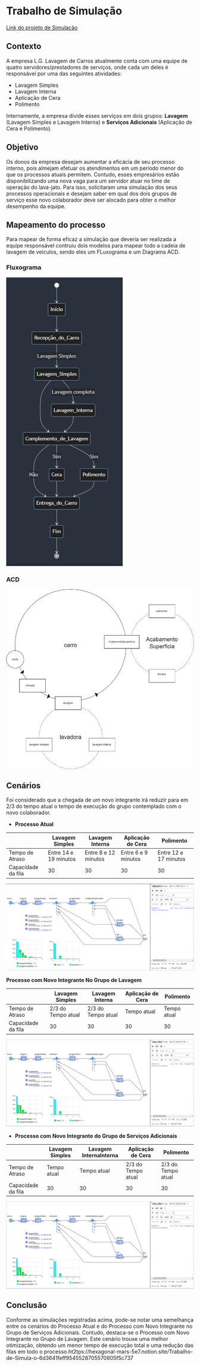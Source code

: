 # Trabalho de Simulação

[Link do projeto de Simulação](https://github.com/guisiq/projetoSimulacaoA2/)

## **Contexto**

A empresa L.G. Lavagem de Carros atualmente conta com uma equipe de quatro servidores/prestadores de serviços, onde cada um deles é responsável por uma das seguintes atividades:

- Lavagem Simples
- Lavagem Interna
- Aplicação de Cera
- Polimento

Internamente, a empresa divide esses serviços em dois grupos: **Lavagem** (Lavagem Simples e Lavagem Interna) e **Serviços Adicionais** (Aplicação de Cera e Polimento).

## Objetivo

Os donos da empresa desejam aumentar a eficácia de seu processo interno, pois almejam efetuar os atendimentos em um período menor do que os processos atuais permitem. Contudo, esses empresários estão disponibilizando uma nova vaga para um servidor atuar no time de operação do lava-jato. Para isso, solicitaram uma simulação dos seus processos operacionais e desejam saber em qual dos dois grupos de serviço esse novo colaborador deve ser alocado para obter o melhor desempenho da equipe.

## Mapeamento do processo

Para mapear de forma eficaz a simulação que deveria ser realizada  a equipe responsável contruiu dois modelos para mapear todo a cadeia de lavagem de veículos, sendo eles um FLuxograma e um Diagrama ACD.

### Fluxograma

![WhatsApp Image 2024-06-12 at 9.25.39 AM.jpeg](https://github.com/guisiq/projetoSimulacaoA2/blob/master/WhatsApp%20Image%202024-06-12%20at%209.25.39%20AM.jpeg)

### ACD

![WhatsApp Image 2024-06-12 at 7.56.33 AM.jpeg](https://github.com/guisiq/projetoSimulacaoA2/blob/master/WhatsApp%20Image%202024-06-12%20at%207.56.33%20AM.jpeg)

## Cenários

Foi considerado que a chegada de um novo integrante irá reduzir para em 2/3  do tempo atual o tempo de execução do grupo contemplado com o novo colaborador.

- **Processo Atual**

|  | Lavagem Simples | Lavagem Interna | Aplicação de Cera | Polimento |
| --- | --- | --- | --- | --- |
| Tempo de Atraso | Entre 14 e 19 minutos | Entre 8 e 12 minutos  | Entre 6 e 9 minutos  | Entre 12 e 17 minutos |
| Capacidade da fila  | 30 | 30 | 30 | 30 |

![Untitled](https://github.com/guisiq/projetoSimulacaoA2/blob/master/Untitled.jpeg)

**Processo com Novo Integrante No Grupo de Lavagem**

|  | Lavagem Simples  | Lavagem Interna | Aplicação de Cera | Polimento |
| --- | --- | --- | --- | --- |
| Tempo de Atraso | 2/3 do Tempo atual | 2/3 do Tempo atual | Tempo atual | Tempo atual |
| Capacidade da fila  | 30 | 30 | 30 | 30 |

![Untitled](https://github.com/guisiq/projetoSimulacaoA2/blob/master/Untitled%20(1).jpeg)

- **Processo com Novo Integrante do Grupo de Serviços Adicionais**

|  | Lavagem Simples  | Lavagem InternaInterna | Aplicação de Cera | Polimento |
| --- | --- | --- | --- | --- |
| Tempo de Atraso | Tempo atual | Tempo atual | 2/3 do Tempo atual | 2/3 do Tempo atual |
| Capacidade da fila  | 30 | 30 | 30 | 30 |

![Untitled](https://github.com/guisiq/projetoSimulacaoA2/blob/master/Untitled%20(2).jpeg)

## Conclusão

Conforme as simulações registradas acima, pode-se notar uma semelhança entre os cenários do Processo Atual e do Processo com Novo Integrante no Grupo de Serviços Adicionais. Contudo, destaca-se o Processo com Novo Integrante no Grupo de Lavagem. Este cenário trouxe uma melhor otimização, obtendo um menor tempo de execução total e uma redução das filas em todo o processo.ht2tps://hexagonal-mars-5e7.notion.site/Trabalho-de-Simula-o-6d3641feff9545528705570805f5c737 
